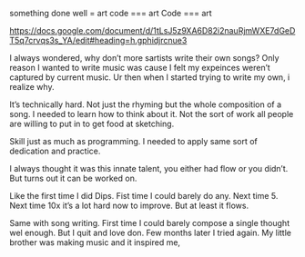 something done well = art
code === art 
Code === art 

https://docs.google.com/document/d/1tLsJ5z9XA6D82i2nauRjmWXE7dGeDT5q7crvqs3s_YA/edit#heading=h.gphidjrcnue3


I always wondered, why don’t more sartists write their own songs? Only reason I wanted to write music was cause I felt my expeinces weren’t captured by current music.  Ur then when I started trying to write my own, i realize why. 

It’s technically hard. Not just the rhyming but the whole composition of a song. I needed to learn how to think about it. Not the sort of work all people are willing to put in to get food at sketching.

Skill just as much as programming. I needed to apply same sort of dedication and practice. 

I always thought it was this innate talent, you either had flow or you didn’t. But turns out it can be worked on. 

Like the first time I did Dips. Fist time I could barely do any. Next time 5. Next time 10x it’s a lot hard now to improve. But at least it flows.

Same with song writing. First time I could barely compose a single thought wel enough. But I quit and love don. Few months later I tried again. My little brother was making music and it inspired me,
